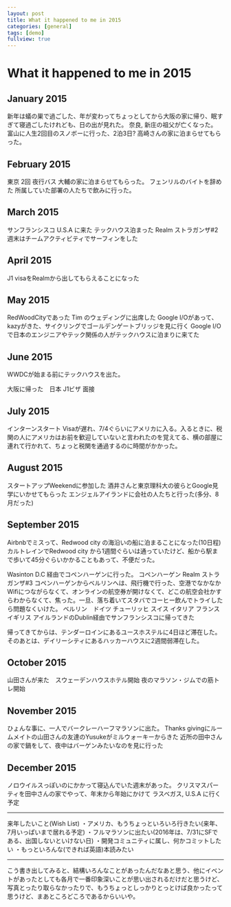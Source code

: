 ```yaml
---
layout: post
title: What it happened to me in 2015
categories: [general]
tags: [demo]
fullview: true
---
```


# What it happened to me in 2015

## January 2015

新年は蟻の巣で過ごした、年が変わってちょっとしてから大阪の家に帰り、眠すぎて寝過ごしたけれども、日の出が見れた。
奈良, 新庄の祖父が亡くなった。
富山に人生2回目のスノボーに行った、2泊3日? 高崎さんの家に泊まらせてもらった。

## February 2015

東京 2回 夜行バス 大輔の家に泊まらせてもらった。
フェンリルのバイトを辞めた 所属していた部署の人たちで飲みに行った。

## March 2015

サンフランシスコ U.S.A に来た
テックハウス泊まった
Realm ストラガンザ#2 週末はチームアクティビティでサーフィンをした

## April 2015

J1 visaをRealmから出してもらえることになった

## May 2015

RedWoodCityであった Tim のウェディングに出席した
Google I/Oがあって、kazyがきた、サイクリングでゴールデンゲートブリッジを見に行く
Google I/Oで日本のエンジニアやテック関係の人がテックハウスに泊まりに来てた 

## June 2015

WWDCが始まる前にテックハウスを出た。

大阪に帰った　日本
J1ビザ 面接

## July 2015

インターンスタート Visaが遅れ、7/4ぐらいにアメリカに入る。入るときに、税関の人にアメリカはお前を歓迎していないと言われたのを覚えてる、横の部屋に連れて行かれて、ちょっと税関を通過するのに時間がかかった。

## August 2015

スタートアップWeekendに参加した
酒井さんと東京理科大の彼らとGoogle見学にいかせてもらった
エンジェルアイランドに会社の人たちと行った(多分、8月だった)

## September 2015

Airbnbでミスって、Redwood city の海沿いの船に泊まることになった(10日程) カルトレインでRedwood city から1週間ぐらいは通っていたけど、船から駅まで歩いて45分ぐらいかかることもあって、不便だった。

Wasinton D.C 経由でコペンハーゲンに行った。
  コペンハーゲン Realm ストラガンザ#3
  コペンハーゲンからベルリンへは、飛行機で行った、空港でなかなかWifiにつながらなくて、オンラインの航空券が開けなくて、どこの航空会社かすらわからなくて、焦った。一旦、落ち着いてスタバでコーヒー飲んでトライしたら問題なくいけた。
  ベルリン　ドイツ
  チューリッヒ スイス
  イタリア
  フランス
  イギリス
アイルランドのDublin経由でサンフランシスコに帰ってきた

帰ってきてからは、テンダーロインにあるユースホステルに4日ほど滞在した。そのあとは、デイリーシティにあるハッカーハウスに2週間弱滞在した。

## October 2015

山田さんが来た　スウェーデンハウスホテル開始
夜のマラソン・ジムでの筋トレ開始

## November 2015

ひょんな事に、一人でバークレーハーフマラソンに出た。
Thanks givingにルームメイトの山田さんの友達のYusukeがミルウォーキーからきた 近所の田中さんの家で鍋をして、夜中はバーゲンみたいなのを見に行った

## December 2015

ノロウイルスっぽいのにかかって寝込んでいた週末があった。
クリスマスパーティを田中さんの家でやって、年末から年始にかけて ラスベガス, U.S.A に行く予定

---

来年したいこと(Wish List)
・アメリカ、もうちょっといろいろ行きたい(来年、7月いっぱいまで居れる予定)
・フルマラソンに出たい(2016年は、7/31にSFである、出国しないといけない日)
・開発コミュニティに属し、何かコミットしたい
・もっといろんな(できれば英語)本読みたい

---

こう書き出してみると、結構いろんなことがあったんだなあと思う、他にイベントがあったとしても各月で一番印象深いことが思い出されるだけだと思うけど、
写真とったり取らなかったりで、もうちょっとしっかりとっとけば良かったって思うけど、まあところどころであるからいいや。

